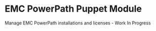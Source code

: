EMC PowerPath Puppet Module
======================

Manage EMC PowerPath installations and licenses - Work In Progress
